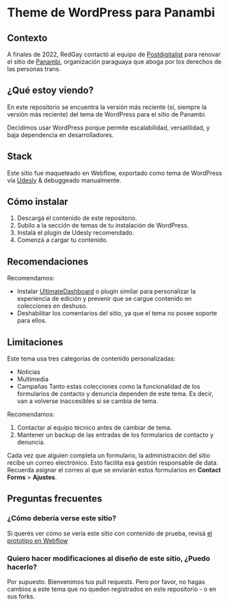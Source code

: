 # Theme de WordPress para Panambi

## Contexto
A finales de 2022, RedGay contactó al equipo de [Postdigitalist](https://postdigitalist.xyz) para renovar el sitio de [Panambi](https://panambi.org.py), organización paraguaya que aboga por los derechos de las personas trans. 

## ¿Qué estoy viendo?
En este repositorio se encuentra la versión más reciente (sí, siempre la versión más reciente) del tema de WordPress para el sitio de Panambi.

Decidimos usar WordPress porque permite escalabilidad, versatilidad, y baja dependencia en desarrolladores.

## Stack
Este sitio fue maqueteado en Webflow, exportado como tema de WordPress vía [Udesly](https://www.udesly.com/) & debuggeado manualmente.

## Cómo instalar
1. Descargá el contenido de este repositorio.
2. Subilo a la sección de temas de tu instalación de WordPress.
3. Instalá el plugin de Udesly recomendado.
4. Comenzá a cargar tu contenido.

## Recomendaciones

Recomendamos:
- Instalar [UltimateDashboard](https://es.wordpress.org/plugins/ultimate-dashboard/) o plugin similar para personalizar la experiencia de edición y prevenir que se cargue contenido en colecciones en deshuso.
- Deshabilitar los comentarios del sitio, ya que el tema no posee soporte para ellos.


## Limitaciones

Este tema usa tres categorías de contenido personalizadas:
- Noticias
- Multimedia
- Campañas
Tanto estas colecciones como la funcionalidad de los formularios de contacto y denuncia dependen de este tema. Es decir, van a volverse inaccesibles si se cambia de tema. 

Recomendamos:
1. Contactar al equipo técnico antes de cambiar de tema.
2. Mantener un backup de las entradas de los formularios de contacto y denuncia. 

Cada vez que alguien completa un formulario, la administración del sitio recibe un correo electrónico. Esto facilita esa gestión responsable de data. Recuerda asignar el correo al que se enviarán estos formularios en **Contact Forms** > **Ajustes**.

## Preguntas frecuentes

### ¿Cómo debería verse este sitio?
Si querés ver cómo se vería este sitio con contenido de prueba, revisá [el prototipo en Webflow](https://panambi-prototype.webflow.io/)

### Quiero hacer modificaciones al diseño de este sitio, ¿Puedo hacerlo?
Por supuesto. Bienvenimos tus pull requests. Pero por favor, no hagas cambios a este tema que no queden registrados en este repositorio - o en sus forks.
